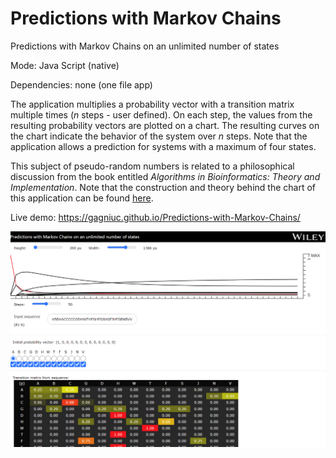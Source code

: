 # Predictions with Markov Chains
Predictions with Markov Chains on an unlimited number of states

Mode: Java Script (native)

Dependencies: none (one file app)

The application multiplies a probability vector with a transition matrix multiple times (<i>n</i> steps - user defined). On each step, the values from the resulting probability vectors are plotted on a chart. The resulting curves on the chart indicate the behavior of the system over <i>n</i> steps. Note that the application allows a prediction for systems with a maximum of four states.

This subject of pseudo-random numbers is related to a philosophical discussion from the book entitled <i>Algorithms in Bioinformatics: Theory and Implementation</i>. Note that the construction and theory behind the chart of this application can be found [here](https://github.com/Gagniuc/World-smallest-js-chart-v1.0).

Live demo: https://gagniuc.github.io/Predictions-with-Markov-Chains/

<kbd><img src="ScreenShot%20-%20Predictions%20with%20Markov%20Chains%20on%20an%20unlimited%20number%20of%20states.png" /></kbd>
